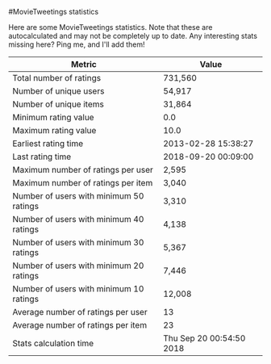 #MovieTweetings statistics

Here are some MovieTweetings statistics. Note that these are autocalculated and may not be completely up to date. Any interesting stats missing here? Ping me, and I'll add them!

Metric | Value
--- | ---
Total number of ratings                 | 731,560
Number of unique users                  | 54,917
Number of unique items                  | 31,864
Minimum rating value                    | 0.0
Maximum rating value                    | 10.0
Earliest rating time                    | 2013-02-28 15:38:27
Last rating time                        | 2018-09-20 00:09:00
Maximum number of ratings per user      | 2,595
Maximum number of ratings per item      | 3,040
Number of users with minimum 50 ratings | 3,310
Number of users with minimum 40 ratings | 4,138
Number of users with minimum 30 ratings | 5,367
Number of users with minimum 20 ratings | 7,446
Number of users with minimum 10 ratings | 12,008
Average number of ratings per user      | 13
Average number of ratings per item      | 23
Stats calculation time                  | Thu Sep 20 00:54:50 2018

